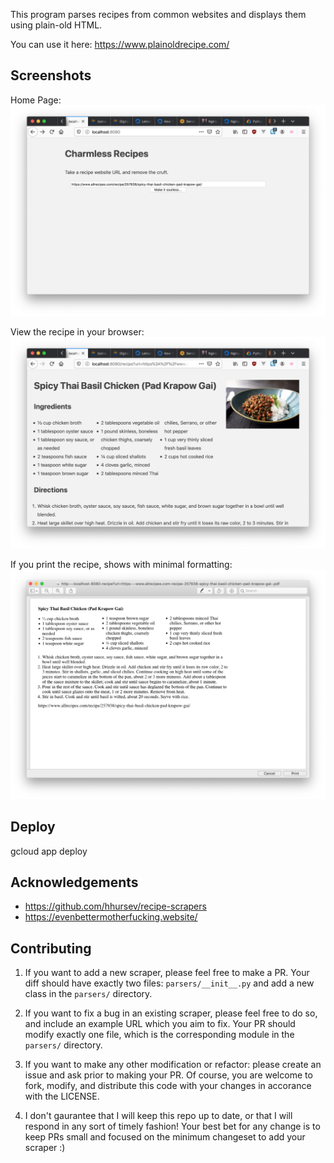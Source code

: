 This program parses recipes from common websites and displays them using
plain-old HTML.

You can use it here: https://www.plainoldrecipe.com/

Screenshots
-----------

Home Page:
![Home Page](/screenshots/home.png?raw=true "Home Page")

View the recipe in your browser:
![Recipe](/screenshots/screen.png?raw=true "Recipe")

If you print the recipe, shows with minimal formatting:
![Print View](/screenshots/print.png?raw=true "Print View")

Deploy
------

gcloud app deploy

Acknowledgements
----------------

- https://github.com/hhursev/recipe-scrapers
- https://evenbettermotherfucking.website/

Contributing
------------

1. If you want to add a new scraper, please feel free to make a PR. Your diff
   should have exactly two files: `parsers/__init__.py` and add a new class
   in the `parsers/` directory.

2. If you want to fix a bug in an existing scraper, please feel free to do so,
   and include an example URL which you aim to fix. Your PR should modify exactly
   one file, which is the corresponding module in the `parsers/` directory.

3. If you want to make any other modification or refactor: please create an
   issue and ask prior to making your PR. Of course, you are welcome to fork,
   modify, and distribute this code with your changes in accorance with the LICENSE.

4. I don't gaurantee that I will keep this repo up to date, or that I will respond
   in any sort of timely fashion! Your best bet for any change is to keep PRs small
   and focused on the minimum changeset to add your scraper :)
